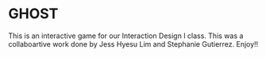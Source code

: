 # GHOST
This is an interactive game for our Interaction Design I class. This was a collaboartive work done by Jess Hyesu Lim and Stephanie Gutierrez. Enjoy!!
